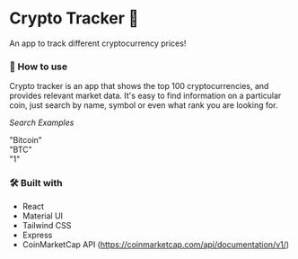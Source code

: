# Crypto Tracker 🚀

An app to track different cryptocurrency prices!

### 🔖 How to use

Crypto tracker is an app that shows the top 100 cryptocurrencies, and provides relevant market data. It's easy to find information on a particular coin, just search by name, symbol or even what rank you are looking for.

_Search Examples_

"Bitcoin" <br/>
"BTC" <br/>
"1" <br/>

### 🛠 Built with

- React
- Material UI
- Tailwind CSS
- Express
- CoinMarketCap API (https://coinmarketcap.com/api/documentation/v1/)
